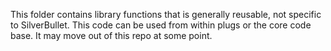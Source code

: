 This folder contains library functions that is generally reusable, not specific to SilverBullet. This code can be used
from within plugs or the core code base. It may move out of this repo at some point.